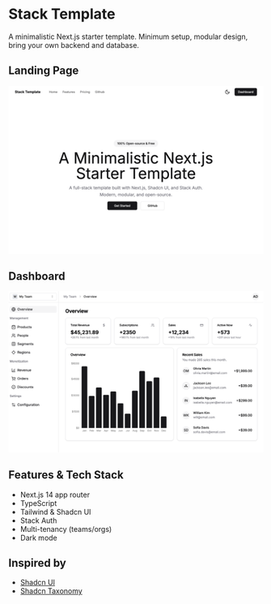 # Stack Template
A minimalistic Next.js starter template. Minimum setup, modular design, bring your own backend and database.

## Landing Page

![Landing Page](./assets/landing-page.png)

## Dashboard

![Dashboard](./assets/dashboard.png)


## Features & Tech Stack

- Next.js 14 app router
- TypeScript
- Tailwind & Shadcn UI
- Stack Auth
- Multi-tenancy (teams/orgs)
- Dark mode

## Inspired by

- [Shadcn UI](https://github.com/shadcn-ui/ui)
- [Shadcn Taxonomy](https://github.com/shadcn-ui/taxonomy)